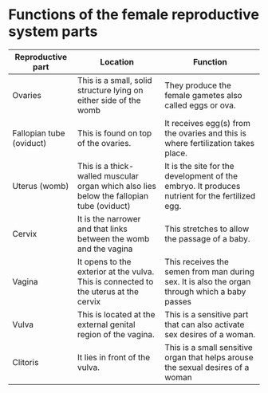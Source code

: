 # Functions of the female reproductive system parts

| Reproductive part | Location| Function|
| -- | -- | -- |
| Ovaries   | This is a small, solid structure lying on either side of the womb   | They produce the female gametes also called eggs or ova.   |
| Fallopian tube (oviduct) | This is found on top of the ovaries.   | It receives egg(s) from the ovaries and this is where fertilization takes place.  |
| Uterus (womb)| This is a thick-walled muscular organ which also lies below the fallopian tube (oviduct) | It is the site for the development of the embryo.  It produces nutrient for the fertilized egg.   |
| Cervix  | It is the narrower and that links between the womb and the vagina  | This stretches to allow the passage of a baby.  |
| Vagina| It opens to the exterior at the vulva.  This is connected to the uterus at the cervix  | This receives the semen from man during sex.  It is also the organ through which a baby passes |
| Vulva  | This is located at the external genital region of the vagina.  | This is a sensitive part that can also activate sex desires of a woman.   |
| Clitoris | It lies in front of the vulva.  | This is a small sensitive organ that helps arouse the sexual desires of a woman  |

